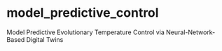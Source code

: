 # model_predictive_control
Model Predictive Evolutionary Temperature Control via Neural-Network-Based Digital Twins
